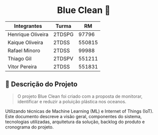 <h1 align="center">
<br>Blue Clean 🌊
</h1>

<div align="center">


| Integrantes        |     Turma      |   RM     |
| -------------      |   ---------    | -------- |
| Henrique Oliveira  |     2TDSPG     |  97796   |
| Kaique Oliveira    |     2TDSS      |  550815  |
| Rafael Minoro      |     2TDSS      |  99988   |
| Thiago Gil         |     2TDSPV     |  551211  |
| Vitor Pereira      |     2TDSS      |  551831  |
</div>

## 📝 Descrição do Projeto 

> O projeto Blue Clean foi criado com a proposta de monitorar, identificar e reduzir a poluição plástica nos oceanos.

Utilizando técnicas de Machine Learning (ML) e Internet of Things
(IoT). Este documento descreve a visão geral, componentes do sistema,
tecnologias utilizadas, arquitetura da solução, backlog do produto e
cronograma do projeto.
